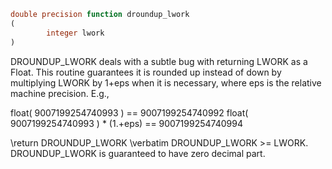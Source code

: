 ```fortran
double precision function droundup_lwork
(
        integer lwork
)
```

DROUNDUP_LWORK deals with a subtle bug with returning LWORK as a Float.
This routine guarantees it is rounded up instead of down by
multiplying LWORK by 1+eps when it is necessary, where eps is the relative machine precision.
E.g.,

float( 9007199254740993            ) == 9007199254740992
float( 9007199254740993 ) * (1.+eps) == 9007199254740994

\return DROUNDUP_LWORK
\verbatim
DROUNDUP_LWORK >= LWORK.
DROUNDUP_LWORK is guaranteed to have zero decimal part.
